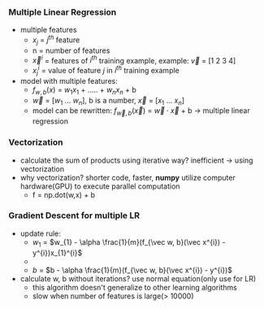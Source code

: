 ### Multiple Linear Regression

- multiple features
  - $x_{j}$ = $j^{th}$ feature
  - n = number of features
  - $\vec x^{i}$ = features of $i^{th}$ training example, example: $\vec v$ = [1 2 3 4]
  - $x_{j}^{i}$ = value of feature $j$ in $i^{th}$ training example
- model with multiple features:
  - $f_{w,b}(x)$ = $w_{1}x_{1}$ + ..... + $w_{n}x_{n}$ + b
  - $\vec w$ = [$w_{1}$ ... $w_{n}$], b is a number, $\vec x$ = [$x_{1}$ ... $x_{n}$]
  - model can be rewritten: $f_{\vec w, b}(\vec x)$ = $\vec w \cdot \vec x$ + b -> multiple linear regression

### Vectorization

- calculate the sum of products using iterative way? inefficient -> using vectorization
- why vectorization? shorter code, faster, **numpy** utilize computer hardware(GPU) to execute parallel computation
  - f = np.dot(w,x) + b

### Gradient Descent for multiple LR

- update rule:
  - $w_{1}$ = $w_{1} - \alpha \frac{1}{m}(f_{\vec w, b}(\vec x^{i}) - y^{i})x_{1}^{i}$
  -
  - $b$ = $b - \alpha \frac{1}{m}(f_{\vec w, b}(\vec x^{i}) - y^{i})$
- calculate w, b without iterations? use normal equation(only use for LR)
  - this algorithm doesn't generalize to other learning algorithms
  - slow when number of features is large(> 10000)

